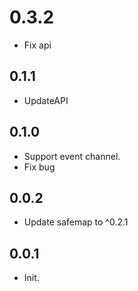 # 0.3.2

- Fix api

## 0.1.1
* UpdateAPI

## 0.1.0

* Support event channel.
* Fix bug
## 0.0.2

* Update safemap to ^0.2.1

## 0.0.1

* Init.
